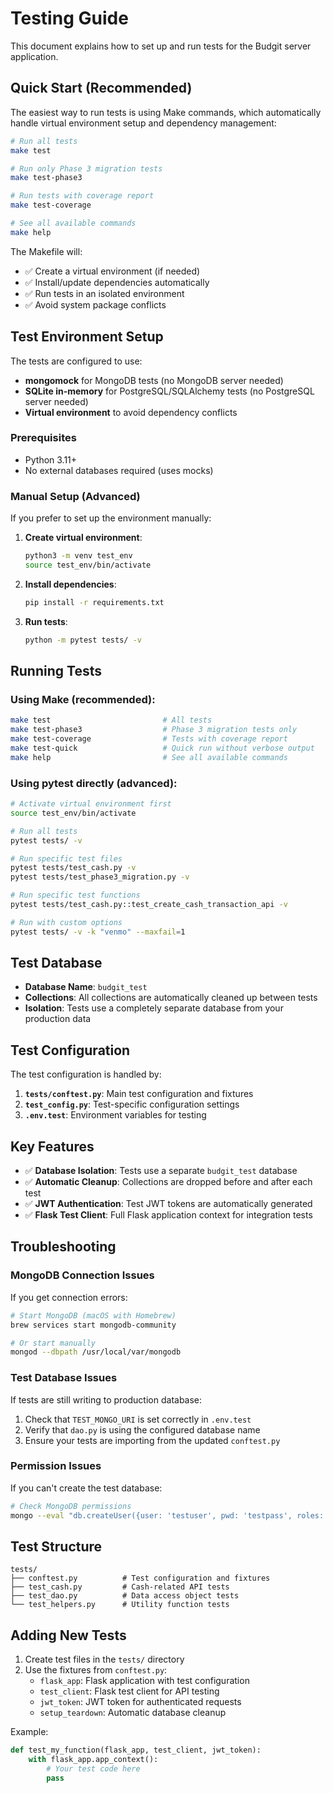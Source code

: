 # Testing Guide

This document explains how to set up and run tests for the Budgit server application.

## Quick Start (Recommended)

The easiest way to run tests is using Make commands, which automatically handle virtual environment setup and dependency management:

```bash
# Run all tests
make test

# Run only Phase 3 migration tests
make test-phase3

# Run tests with coverage report
make test-coverage

# See all available commands
make help
```

The Makefile will:
- ✅ Create a virtual environment (if needed)
- ✅ Install/update dependencies automatically
- ✅ Run tests in an isolated environment
- ✅ Avoid system package conflicts

## Test Environment Setup

The tests are configured to use:
- **mongomock** for MongoDB tests (no MongoDB server needed)
- **SQLite in-memory** for PostgreSQL/SQLAlchemy tests (no PostgreSQL server needed)
- **Virtual environment** to avoid dependency conflicts

### Prerequisites

- Python 3.11+
- No external databases required (uses mocks)

### Manual Setup (Advanced)

If you prefer to set up the environment manually:

1. **Create virtual environment**:
   ```bash
   python3 -m venv test_env
   source test_env/bin/activate
   ```

2. **Install dependencies**:
   ```bash
   pip install -r requirements.txt
   ```

3. **Run tests**:
   ```bash
   python -m pytest tests/ -v
   ```

## Running Tests

### Using Make (recommended):
```bash
make test                         # All tests
make test-phase3                  # Phase 3 migration tests only
make test-coverage                # Tests with coverage report
make test-quick                   # Quick run without verbose output
make help                         # See all available commands
```

### Using pytest directly (advanced):
```bash
# Activate virtual environment first
source test_env/bin/activate

# Run all tests
pytest tests/ -v

# Run specific test files
pytest tests/test_cash.py -v
pytest tests/test_phase3_migration.py -v

# Run specific test functions
pytest tests/test_cash.py::test_create_cash_transaction_api -v

# Run with custom options
pytest tests/ -v -k "venmo" --maxfail=1
```

## Test Database

- **Database Name**: `budgit_test`
- **Collections**: All collections are automatically cleaned up between tests
- **Isolation**: Tests use a completely separate database from your production data

## Test Configuration

The test configuration is handled by:

1. **`tests/conftest.py`**: Main test configuration and fixtures
2. **`test_config.py`**: Test-specific configuration settings
3. **`.env.test`**: Environment variables for testing

## Key Features

- ✅ **Database Isolation**: Tests use a separate `budgit_test` database
- ✅ **Automatic Cleanup**: Collections are dropped before and after each test
- ✅ **JWT Authentication**: Test JWT tokens are automatically generated
- ✅ **Flask Test Client**: Full Flask application context for integration tests

## Troubleshooting

### MongoDB Connection Issues
If you get connection errors:
```bash
# Start MongoDB (macOS with Homebrew)
brew services start mongodb-community

# Or start manually
mongod --dbpath /usr/local/var/mongodb
```

### Test Database Issues
If tests are still writing to production database:
1. Check that `TEST_MONGO_URI` is set correctly in `.env.test`
2. Verify that `dao.py` is using the configured database name
3. Ensure your tests are importing from the updated `conftest.py`

### Permission Issues
If you can't create the test database:
```bash
# Check MongoDB permissions
mongo --eval "db.createUser({user: 'testuser', pwd: 'testpass', roles: ['readWrite']})"
```

## Test Structure

```
tests/
├── conftest.py          # Test configuration and fixtures
├── test_cash.py         # Cash-related API tests
├── test_dao.py          # Data access object tests
└── test_helpers.py      # Utility function tests
```

## Adding New Tests

1. Create test files in the `tests/` directory
2. Use the fixtures from `conftest.py`:
   - `flask_app`: Flask application with test configuration
   - `test_client`: Flask test client for API testing
   - `jwt_token`: JWT token for authenticated requests
   - `setup_teardown`: Automatic database cleanup

Example:
```python
def test_my_function(flask_app, test_client, jwt_token):
    with flask_app.app_context():
        # Your test code here
        pass
``` 